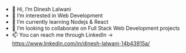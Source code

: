 - 👋 Hi, I’m Dinesh Lalwani
- 👀 I’m interested in Web Development
- 🌱 I’m currently learning Nodejs & React
- 💞️ I’m looking to collaborate on Full Stack Web Development projects
- 📫 You can reach me through LinkedIn ->  https://www.linkedin.com/in/dinesh-lalwani-14b43915a/

<!---
dm-lalwani/dm-lalwani is a ✨ special ✨ repository because its `README.md` (this file) appears on your GitHub profile.
You can click the Preview link to take a look at your changes.
--->
